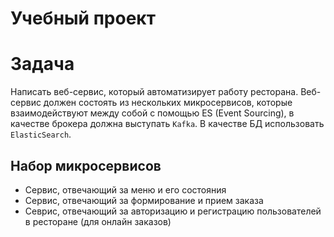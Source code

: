 # Учебный проект

# Задача
Написать веб-сервис, который автоматизирует работу ресторана. Веб-сервис должен состоять из нескольких микросервисов, 
которые взаимодействуют между собой с помощью ES (Event Sourcing), в качестве брокера должна выступать `Kafka`. 
В качестве БД использовать `ElasticSearch`.

## Набор микросервисов
- Сервис, отвечающий за меню и его состояния
- Сервис, отвечающий за формирование и прием заказа
- Севрис, отвечающий за авторизацию и регистрацию пользователей в ресторане (для онлайн заказов)
